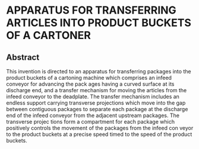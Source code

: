 # APPARATUS FOR TRANSFERRING ARTICLES INTO PRODUCT BUCKETS OF A CARTONER

## Abstract
This invention is directed to an apparatus for transferring packages into the product buckets of a cartoning machine which comprises an infeed conveyor for advancing the pack ages having a curved surface at its discharge end, and a transfer mechanism for moving the articles from the infeed conveyor to the deadplate. The transfer mechanism includes an endless support carrying transverse projections which move into the gap between contiguous packages to separate each package at the discharge end of the infeed conveyor from the adjacent upstream packages. The transverse projec tions form a compartment for each package which positively controls the movement of the packages from the infeed con veyor to the product buckets at a precise speed timed to the speed of the product buckets.